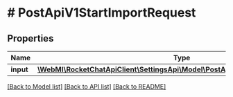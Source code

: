 # # PostApiV1StartImportRequest

## Properties

Name | Type | Description | Notes
------------ | ------------- | ------------- | -------------
**input** | [**\WebMI\RocketChatApiClient\SettingsApi\Model\PostApiV1StartImportRequestInput**](PostApiV1StartImportRequestInput.md) |  |

[[Back to Model list]](../../README.md#models) [[Back to API list]](../../README.md#endpoints) [[Back to README]](../../README.md)
